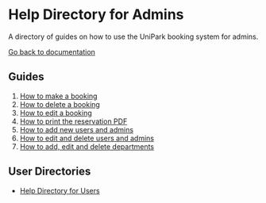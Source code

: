 # Help Directory for Admins
A directory of guides on how to use the UniPark booking system for admins.

[Go back to documentation](https://thomcleary.github.io/cits3200-unipark-booking/)

## Guides

1. [How to make a booking](https://thomcleary.github.io/cits3200-unipark-booking/make_booking)
2. [How to delete a booking](https://thomcleary.github.io/cits3200-unipark-booking/delete_booking)
3. [How to edit a booking]()
4. [How to print the reservation PDF](https://thomcleary.github.io/cits3200-unipark-booking/print_pdf)
5. [How to add new users and admins](https://thomcleary.github.io/cits3200-unipark-booking/add_user)
6. [How to edit and delete users and admins](https://thomcleary.github.io/cits3200-unipark-booking/change_user_role)
7. [How to add, edit and delete departments](https://thomcleary.github.io/cits3200-unipark-booking/departments)

## User Directories

- [Help Directory for Users](https://thomcleary.github.io/cits3200-unipark-booking/user_directory)
